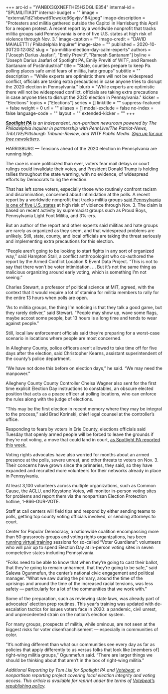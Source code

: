+++
arc-id = "YANBIX3QXNEFTHE5H2DGLIE354"
internal-id = "SPLMILITIA31"
internal-budget = ""
image = "external/1d21xbewd61cwqkq66gvjsv184.jpeg"
image-description = "Protesters and militia gathered outside the Capitol in Harrisburg this April for a reopen protest. A recent report by a worldwide nonprofit that tracks militia groups said Pennsylvania is one of five U.S. states at high risk of violence through Nov. 3."
image-caption = ""
image-credit = "DAVID MAIALETTI / Philadelphia Inquirer"
image-size = ""
published = 2020-10-30T20:12:08Z
slug = "pa-militia-election-day-calm-experts"
authors = ["Joseph Darius Jaafari", "Emily Previti", "Ramesh Santanam"]
byline = "Joseph Darius Jaafari of Spotlight PA, Emily Previti of WITF, and Ramesh Santanam of Postindustrial"
title = "State, counties prepare to keep Pa. polling places safe amid fears of militia, hate groups"
subtitle = ""
description = "While experts are optimistic there will not be widespread conflict, officials are taking extra precautions in case anyone tries to disrupt the 2020 election in Pennsylvania."
blurb = "While experts are optimistic there will not be widespread conflict, officials are taking extra precautions in case anyone tries to disrupt the 2020 election in Pennsylvania."
kicker = "Elections"
topics = ["Elections"]
series = []
linktitle = ""
suppress-featured = false
weight = 0
url = ""
aliases = []
modal-exclude = false
no-index = false
language-code = ""
layout = ""
extended-kicker = ""
+++

<a href="https://lesspage.com/"><i><b>Spotlight PA</b></i></a><i> is an independent, non-partisan newsroom powered by The Philadelphia Inquirer in partnership with PennLive/The Patriot-News, TribLIVE/Pittsburgh Tribune-Review, and WITF Public Media. </i><a href="https://lesspage.com/newsletters"><i>Sign up for our free newsletters</i></a><i>.</i>

HARRISBURG — Tensions ahead of the 2020 election in Pennsylvania are running high.

The race is more politicized than ever, voters fear mail delays or court rulings could invalidate their votes, and President Donald Trump is holding rallies throughout the state warning, with no evidence, of widespread efforts by Democrats to rig the election.

That has left some voters, especially those who routinely confront racism and discrimination, concerned about intimidation at the polls. A recent report by a worldwide nonprofit that tracks militia groups <a href="https://acleddata.com/acleddatanew/wp-content/uploads/2020/10/ACLED_MilitiaWatch_StandingByMilitiaGroups_2020_Web.pdf">said Pennsylvania is one of five U.S. states</a> at high risk of violence through Nov. 3. The claim is based on recent activity by supremacist groups such as Proud Boys, Pennsylvania Light Foot Militia, and 3%-ers.

But an author of the report and other experts said militias and hate groups are rarely as organized as they seem, and that widespread problems are unlikely. Still, state, county, and local officials are taking the threat seriously and implementing extra precautions for this election.

“People aren’t going to be looking to start fights in any sort of organized way,” said Hampton Stall, a conflict anthropologist who co-authored the report by the Armed Conflict Location &amp; Event Data Project. “This is not to say that there won’t be voter intimidation. … But it’s not the same thing as malicious organizing around early voting, which is something I’m not seeing.”

Charles Stewart, a professor of political science at MIT, agreed, with the context that it would require a lot of stamina for militia members to rally for the entire 13 hours when polls are open.

<script src="https://lesspage.com/embed.js" async></script><div data-spl-embed-version="1" data-spl-src="https://lesspage.com/embeds/newsletter/"></div>

“As to militia groups, the thing I’m noticing is that they talk a good game, but they rarely deliver,” said Stewart. “People may show up, wave some flags, maybe accost some people, but 13 hours is a long time and tends to wear against people.”

Still, local law enforcement officials said they’re preparing for a worst-case scenario in locations where people are most concerned.

In Allegheny County, police officers aren’t allowed to take time off for five days after the election, said Christopher Kearns, assistant superintendent of the county’s police department.

“We have not done this before on election days,” he said. “We may need the manpower.”

Allegheny County County Controller Chelsa Wagner also sent for the first time explicit Election Day instructions to constables, an obscure elected position that acts as a peace officer at polling locations, who can enforce the rules along with the judge of elections.

“This may be the first election in recent memory where they may be integral to the process,” said Brad Korinski, chief legal counsel at the controller’s office.

Responding to fears by voters in Erie County, elections officials said Tuesday that openly armed people will be forced to leave the grounds if they’re not voting, a move that could land in court, <a href="https://lesspage.com/news/2020/10/pa-erie-county-open-carry-election-intimidation/">as Spotlight PA reported this week.</a>

Voting rights advocates have also worried for months about an armed presence at the polls, severe unrest, and other threats to voters on Nov. 3. Their concerns have grown since the primaries, they said, so they have expanded and recruited more volunteers for their networks already in place in Pennsylvania.

At least 3,100 volunteers across multiple organizations, such as Common Cause, the ACLU, and Keystone Votes, will monitor in-person voting sites for problems and report them via the nonpartisan Election Protection hotline, 1-866-OUR-VOTE.

Staff at call centers will field tips and respond by either sending teams to polls, getting top county voting officials involved, or sending attorneys to court.

Center for Popular Democracy, a nationwide coalition encompassing more than 50 grassroots groups and voting rights organizations, has been<a href="https://www.mobilize.us/seedthevote/event/315957/"> running virtual training</a> sessions for so-called “Voter Guardians”: volunteers who will pair up to spend Election Day at in-person voting sites in seven competetive states including Pennsylvania.

<script src="https://lesspage.com/embed.js" async></script><div data-spl-embed-version="1" data-spl-src="https://lesspage.com/embeds/cta/?url=https%3A%2F%2Flesspage.com%2Fdonate&eyebrow=BECOME%20A%20MEMBER&body=Make%20a%20gift%20today%20and%20help%20Spotlight%20PA%20continue%20to%20provide%20100%25%20essential%20reporting%20on%20the%20upcoming%20election%20in%20Pennsylvania.%20From%20court%20challenges%20to%20voter%20intimidation%2C%20our%20reporters%20are%20keeping%20watch%20for%20you.&cta=JOIN%20US%20NOW"></div>

“Folks need to be able to know that when they’re going to cast their ballot, that they’re going to remain unharmed, that they’re going to be safe,” said Salewa Ogunmefun, the center’s national civic engagement and political manager. “What we saw during the primary, around the time of the uprisings and around the time of the increased racial tensions, was less safety — particularly for a lot of the communities that we work with.”

Some of the preparation, such as reviewing state laws, was already part of advocates' election prep routines. This year’s training was updated with de-escalation tactics for issues voters face in 2020: a pandemic, civil unrest, and unprecedented strain on the nation’s election system.

For many groups, prospects of militia, while ominous, are not seen at the biggest risks for voter disenfranchisement — especially in communities of color.

“It’s nothing different than what our communities see every day as far as policies that apply differently to us versus folks that look like [members of] right-wing militia groups,” Ogunmefun said. “There are larger things we should be thinking about that aren’t in the box of right-wing militia.”

<i>Additional Reporting by Tom Lisi for Spotlight PA and </i><a href="http://votebeat.org/"><i>Votebeat</i></a><i>, a nonpartisan reporting project covering local election integrity and voting access. This article is available for reprint under the terms of </i><a href="https://www.votebeat.org/pages/republishing"><i>Votebeat’s republishing policy</i></a><i>.</i>

<script src="https://lesspage.com/embed.js" async></script><div data-spl-embed-version="1" data-spl-src="https://lesspage.com/embeds/tips/?tip_text=Are%20you%20a%20Pennsylvania%20resident%20with%20a%20voting%20or%20election%20question%3F%20Send%20it%20to%20Spotlight%20PA%20and%20we'll%20do%20our%20best%20to%20answer%20it.&flag_text=election%202020"></div>

